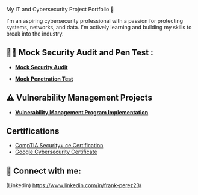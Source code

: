 My IT and Cybersecurity Project Portfolio 🔐

I'm an aspiring cybersecurity professional with a passion for protecting systems, networks, and data. I'm actively learning and building my skills to break into the industry.
<br />


<h2>👨‍💻 Mock Security Audit and Pen Test :</h2>

- **[Mock Security Audit](https://github.com/Frankp23/MockSecurityAudit/tree/main)**

- **[Mock Penetration Test](https://github.com/Frankp23/Penetration-test-walkthrough/blob/main/README.md)**

## ⚠️ Vulnerability Management Projects

- **[Vulnerability Management Program Implementation](https://github.com/Frankp23/Vulnerability-Management/tree/main)**



<h2>Certifications</h2>

- [CompTIA Security+ ce Certification ](https://www.credly.com/badges/a2bade9a-d65f-4800-b092-42f5376390ef/linked_in_profile)
- [Google Cybersecurity Certificate](https://www.credly.com/badges/5a5e9654-c543-487f-8985-c5130bcd8997/linked_in_profile)

<h2> 🤳 Connect with me:</h2>

(Linkedin)   https://www.linkedin.com/in/frank-perez23/
